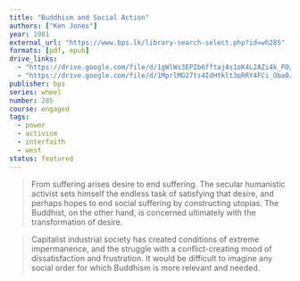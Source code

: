 ```yaml
---
title: "Buddhism and Social Action"
authors: ["Ken Jones"]
year: 1981
external_url: "https://www.bps.lk/library-search-select.php?id=wh285"
formats: [pdf, epub]
drive_links:
  - "https://drive.google.com/file/d/1gWlWs3EPIb6fftaj4s1oK4L2AZi4k_PO/view?usp=drivesdk"
  - "https://drive.google.com/file/d/1MprlMG27ts4IdHtklt3oRRY4FCi_Oba0/view?usp=drivesdk"
publisher: bps
series: wheel
number: 285
course: engaged
tags: 
  - power
  - activism
  - interfaith
  - west
status: featured
---
```


> From suffering arises desire to end suffering. The secular humanistic activist sets himself the endless task of satisfying that desire, and perhaps hopes to end social suffering by constructing utopias. The Buddhist, on the other hand, is concerned ultimately with the transformation of desire.

> Capitalist industrial society has created conditions of extreme impermanence, and the struggle with a conflict-creating mood of dissatisfaction and frustration. It would be difficult to imagine any social order for which Buddhism is more relevant and needed.


